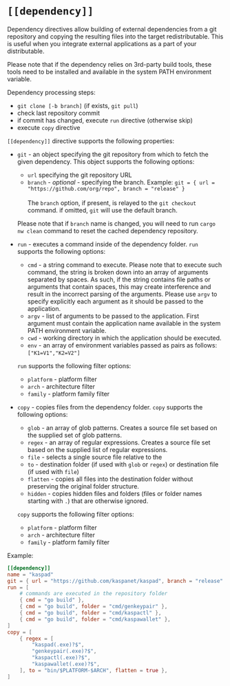 # `[[dependency]]`

Dependency directives allow building of external dependencies from a git repository and copying the resulting files into the target redistributable.  This is useful when you integrate external applications as a part of your distributable.

Please note that if the dependency relies on 3rd-party build tools, these tools need to be installed and available in the system PATH environment variable.

Dependency processing steps:
- `git clone [-b branch]` (if exists, `git pull`)
- check last repository commit
- if commit has changed, execute `run` directive (otherwise skip)
- execute `copy` directive

`[[dependency]]` directive supports the following properties:

- `git` - an object specifying the git repository from which to fetch the given dependency. This object supports the following options:

    - `url` specifying the git repository URL
    - `branch` - *optional* - specifying the branch. Example: `git = { url = "https://github.com/org/repo", branch = "release" }`
\
\
        The `branch` option, if present, is relayed to the `git checkout` command. if omitted, `git` will use the default branch.

    Please note that if `branch` name is changed, you will need to run `cargo nw clean` command to reset the cached dependency repository.

- `run` - executes a command inside of the dependency folder. `run` supports the following options:

    - `cmd` - a string command to execute.  Please note that to execute such command, the string is broken down into an array of arguments separated by spaces. As such, if the string contains file paths or arguments that contain spaces, this may create interference and result in the incorrect parsing of the arguments. Please use `argv` to specify explicitly each argument as it should be passed to the application.
    - `argv` - list of arguments to be passed to the application. First argument must contain the application name available in the system PATH environment variable.
    - `cwd` - working directory in which the application should be executed.
    - `env` - an array of environment variables passed as pairs as follows: `["K1=V1","K2=V2"]`

    `run` supports the following filter options:

    - `platform` - platform filter
    - `arch` - architecture filter
    - `family` - platform family filter

- `copy` - copies files from the dependency folder. `copy` supports the following options:

    - `glob` - an array of glob patterns. Creates a source file set based on the supplied set of glob patterns.
    - `regex` - an array of regular expressions. Creates a source file set based on the supplied list of regular expressions.
    - `file` - selects a single source file relative to the 
    - `to` - destination folder (if used with `glob` or `regex`) or destination file (if used with `file`)
    - `flatten` - copies all files into the destination folder without preserving the original folder structure.
    - `hidden` - copies hidden files and folders (files or folder names starting with `.`) that are otherwise ignored.

    `copy` supports the following filter options:

    - `platform` - platform filter
    - `arch` - architecture filter
    - `family` - platform family filter

Example:
```toml
[[dependency]]
name = "kaspad"
git = { url = "https://github.com/kaspanet/kaspad", branch = "release" }
run = [
    # commands are executed in the repository folder
    { cmd = "go build" },
    { cmd = "go build", folder = "cmd/genkeypair" },
    { cmd = "go build", folder = "cmd/kaspactl" },
    { cmd = "go build", folder = "cmd/kaspawallet" },
]
copy = [
    { regex = [
        "kaspad(.exe)?$",
        "genkeypair(.exe)?$",
        "kaspactl(.exe)?$",
        "kaspawallet(.exe)?$",
    ], to = "bin/$PLATFORM-$ARCH", flatten = true },
]
```